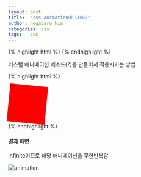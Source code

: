 ```yaml
---
layout: post
title:  "css animation에 대해서"
author: negabaro kim
categories: css
tags:	css
---
```

{% highlight html %}
{% endhighlight %}


커스텀 애니메이션 메소드(?)를 만들어서 적용시키는 방법


{% highlight html %}
<!DOCTYPE html>
<html lang="en">
<head>
  <meta charset="UTF-8">
  <meta name="viewport" content="width=device-width, initial-scale=1.0">
  <meta http-equiv="X-UA-Compatible" content="ie=edge">
  <title>Transformations</title>
  <style>
    .box{
      width: 100px;
      height: 100px;
      background: red;
      animation: 1.5s scaleAndRotateSquare infinite ease-in-out;
    }
    /*@keyframes scaleAndRotateSquare {
      from{
      }
      to{
      }
    }*/
    @keyframes scaleAndRotateSquare {
      0%{
        transform:none;
      }
      50%{
        transform: rotate(1turn) scale(.5, .5);
        color:white;
      }
      100%{
        transform: none;
        color:blue;
      }
    }
  </style>
</head>
<body>
  <div class="box">11</div>
</body>
</html>
{% endhighlight %}

#### 결과 화면

infinite이므로 해당 애니메이션을 무한반복함

![animation](https://user-images.githubusercontent.com/4640346/40279879-6be7a4fa-5c85-11e8-9c67-0d343801cd78.gif)